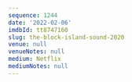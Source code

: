 ```yaml
---
sequence: 1244
date: '2022-02-06'
imdbId: tt8747160
slug: the-block-island-sound-2020
venue: null
venueNotes: null
medium: Netflix
mediumNotes: null
---
```


